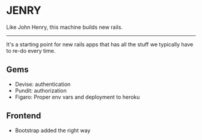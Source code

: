 # JENRY

Like John Henry, this machine builds new rails.

----

It's a starting point for new rails apps that has all the stuff we typically have to re-do every time. 

## Gems
* Devise: authentication
* Pundit: authorization
* Figaro: Proper env vars and deployment to heroku

## Frontend
* Bootstrap added the right way
